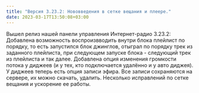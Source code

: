 ```yaml
---
title: "Версия 3.23.2: Нововведения в сетке вещания и плеере."
date: 2023-03-17T13:50:08+03:00
---
```


Вышел релиз нашей панели управления Интернет-радио 3.23.2: Добавлена возможность воспроизвводить внутри блока плейлист по порядку, то есть запустился блок джинглов, отыграл по порядку трек из заданного плейлиста, при следующем запуске блока - следующий трек из плейлиста и так далее. Добавлена опция изменения громкости потока у диджеев (и у тех, кто подключается удалённо и у авто диджея). У диджеев теперь есть опция записи эфира. Все записи сохраняются на сервере, их можно скачать, удалить. Несколько исправлений по сетке вещания и ускорение ее работы.